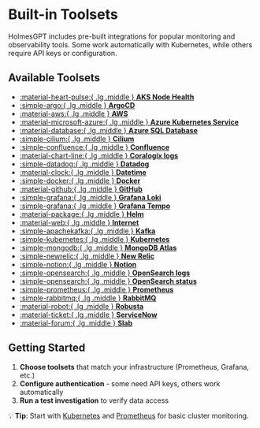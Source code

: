 # Built-in Toolsets

HolmesGPT includes pre-built integrations for popular monitoring and observability tools. Some work automatically with Kubernetes, while others require API keys or configuration.

## Available Toolsets

<div class="grid cards" markdown>

-   [:material-heart-pulse:{ .lg .middle } **AKS Node Health**](aks-node-health.md)
-   [:simple-argo:{ .lg .middle } **ArgoCD**](argocd.md)
-   [:material-aws:{ .lg .middle } **AWS**](aws.md)
-   [:material-microsoft-azure:{ .lg .middle } **Azure Kubernetes Service**](aks.md)
-   [:material-database:{ .lg .middle } **Azure SQL Database**](azure-sql.md)
-   [:simple-cilium:{ .lg .middle } **Cilium**](cilium.md)
-   [:simple-confluence:{ .lg .middle } **Confluence**](confluence.md)
-   [:material-chart-line:{ .lg .middle } **Coralogix logs**](coralogix-logs.md)
-   [:simple-datadog:{ .lg .middle } **Datadog**](datadog.md)
-   [:material-clock:{ .lg .middle } **Datetime**](datetime.md)
-   [:simple-docker:{ .lg .middle } **Docker**](docker.md)
-   [:material-github:{ .lg .middle } **GitHub**](github.md)
-   [:simple-grafana:{ .lg .middle } **Grafana Loki**](grafanaloki.md)
-   [:simple-grafana:{ .lg .middle } **Grafana Tempo**](grafanatempo.md)
-   [:material-package:{ .lg .middle } **Helm**](helm.md)
-   [:material-web:{ .lg .middle } **Internet**](internet.md)
-   [:simple-apachekafka:{ .lg .middle } **Kafka**](kafka.md)
-   [:simple-kubernetes:{ .lg .middle } **Kubernetes**](kubernetes.md)
-   [:simple-mongodb:{ .lg .middle } **MongoDB Atlas**](mongodb-atlas.md)
-   [:simple-newrelic:{ .lg .middle } **New Relic**](newrelic.md)
-   [:simple-notion:{ .lg .middle } **Notion**](notion.md)
-   [:simple-opensearch:{ .lg .middle } **OpenSearch logs**](opensearch-logs.md)
-   [:simple-opensearch:{ .lg .middle } **OpenSearch status**](opensearch-status.md)
-   [:simple-prometheus:{ .lg .middle } **Prometheus**](prometheus.md)
-   [:simple-rabbitmq:{ .lg .middle } **RabbitMQ**](rabbitmq.md)
-   [:material-robot:{ .lg .middle } **Robusta**](robusta.md)
-   [:material-ticket:{ .lg .middle } **ServiceNow**](servicenow.md)
-   [:material-forum:{ .lg .middle } **Slab**](slab.md)

</div>

## Getting Started

1. **Choose toolsets** that match your infrastructure (Prometheus, Grafana, etc.)
2. **Configure authentication** - some need API keys, others work automatically
3. **Run a test investigation** to verify data access

💡 **Tip**: Start with [Kubernetes](kubernetes.md) and [Prometheus](prometheus.md) for basic cluster monitoring.
